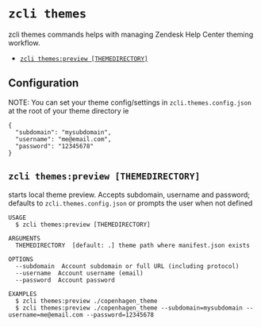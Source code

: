`zcli themes`
===========

zcli themes commands helps with managing Zendesk Help Center theming workflow.

* [`zcli themes:preview [THEMEDIRECTORY]`](#zcli-themespreview-themedirectory)

## Configuration

NOTE: You can set your theme config/settings in `zcli.themes.config.json` at the root of your theme directory ie

```
{
  "subdomain": "mysubdomain",
  "username": "me@email.com",
  "password": "12345678"
}

```

## `zcli themes:preview [THEMEDIRECTORY]`

starts local theme preview. Accepts subdomain, username and password; defaults to `zcli.themes.config.json` or prompts the user when not defined

```
USAGE
  $ zcli themes:preview [THEMEDIRECTORY]

ARGUMENTS
  THEMEDIRECTORY  [default: .] theme path where manifest.json exists

OPTIONS
  --subdomain  Account subdomain or full URL (including protocol)
  --username  Account username (email)
  --password  Account password

EXAMPLES
  $ zcli themes:preview ./copenhagen_theme
  $ zcli themes:preview ./copenhagen_theme --subdomain=mysubdomain --username=me@email.com --password=12345678
```
